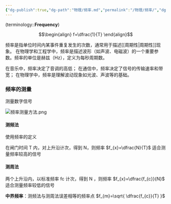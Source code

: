 ```yaml
---
{"dg-publish":true,"dg-path":"物理/频率.md","permalink":"/物理/频率/","dgPassFrontmatter":true,"noteIcon":"","created":"2024-05-21T15:20:28.000+08:00","updated":"2025-06-16T21:53:17.574+08:00"}
---
```


(terminology::**Frequency**)

$$\begin{align}
f=\dfrac{1}{T}
\end{align}$$

频率是指单位时间内某事件重复发生的次数，通常用于描述[[周期性\|周期性]]现象。
在物理学和工程学中，频率是描述波形（如声波、电磁波）的一个重要参数。频率的单位是赫兹（Hz），定义为每秒周期数。

在音乐中，频率决定了音调的高低；
在通信中，频率决定了信号的传输速率和带宽；
在物理学中，频率是理解波动现象如光波、声波等的基础。

### 频率的测量
测量数字信号

![频率测量方法.png](/img/user/Functional%20files/Photo%20Resources/%E9%A2%91%E7%8E%87%E6%B5%8B%E9%87%8F%E6%96%B9%E6%B3%95.png)

#### 测频法
使用频率的定义

在闸门时间 T 内，对上升沿计次，得到 N，则频率 $f_{x}=\dfrac{N}{T}$
适合测量频率较高的信号
#### 测周法 
两个上升沿内，以标准频率 fc 计次，得到 N ，则频率 $f_{x}=\dfrac{f_{c}}{N}$
适合测量频率较低的信号

**中界频率**：测频法与测周法误差相等的频率点
$f_{m}=\sqrt{ \dfrac{f_{c}}{T} }$

